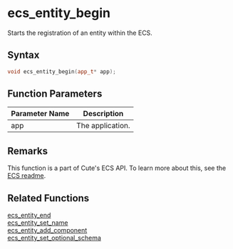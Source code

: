 # ecs_entity_begin

Starts the registration of an entity within the ECS.

## Syntax

```cpp
void ecs_entity_begin(app_t* app);
```

## Function Parameters

Parameter Name | Description
--- | ---
app | The application.

## Remarks

This function is a part of Cute's ECS API. To learn more about this, see the [ECS readme](https://github.com/RandyGaul/cute_framework/blob/master/doc/ecs/README.md).

## Related Functions

[ecs_entity_end](https://github.com/RandyGaul/cute_framework/blob/master/doc/ecs/ecs_entity_end.md)  
[ecs_entity_set_name](https://github.com/RandyGaul/cute_framework/blob/master/doc/ecs/ecs_entity_set_name.md)  
[ecs_entity_add_component](https://github.com/RandyGaul/cute_framework/blob/master/doc/ecs/ecs_entity_add_component.md)  
[ecs_entity_set_optional_schema](https://github.com/RandyGaul/cute_framework/blob/master/doc/ecs/ecs_entity_set_optional_schema.md)  
